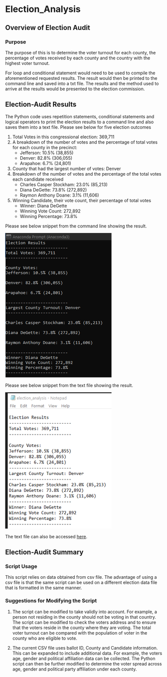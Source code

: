 # Election_Analysis

## Overview of Election Audit

### Purpose

The purpose of this is to determine the voter turnout for each county, the percentage of votes received by each county and the country with the highest voter turnout. 

For loop and conditional statement would need to be used to compile the aforementioned requested results. The result would then be printed to the command line and saved into a txt file. The results and the method used to arrive at the results would be presented to the election commission.  

## Election-Audit Results

The Python code uses repetition statements, conditional statements and logical operators to print the election results to a command line and also saves them into a text file. 
Please see below for five election outcomes
1. Total Votes in this congressional election: 369,711
2. A breakdown of the number of votes and the percentage of total votes for each county in the precinct:
   * Jefferson: 10.5% (38,855)
   * Denver: 82.8% (306,055)
   * Arapahoe: 6.7% (24,801)
3. County that had the largest number of votes: Denver
4. Breakdown of the number of votes and the percentage of the total votes each candidate received
   * Charles Casper Stockham: 23.0% (85,213)
   * Diana DeGette: 73.8% (272,892)
   * Raymon Anthony Doane: 3.1% (11,606)
5. Winning Candidate, their vote count, their percentage of total votes
   * Winner: Diana DeGette
   * Winning Vote Count: 272,892
   * Winning Percentage: 73.8%

Please see below snippet from the command line showing the result. 

![results in anaconda](https://github.com/shayanafzal/Election_Analysis/blob/98bf54a7713e799857dafdd69fbdabae89007148/Resources/Results%20Displayed%20in%20Anaconda%20Prompt.png)

Please see below snippet from the text file showing the result. 

![Results in txt file](https://github.com/shayanafzal/Election_Analysis/blob/733c3702c0561ef801f5f9da2a7882bb28e15322/Resources/Result%20in%20text%20file.png)

The text file can also be accessed [here](https://github.com/shayanafzal/Election_Analysis/blob/444a2e90498617fdfbd85faaa975ebf3e9490d76/Resources/election_analysis.txt).

## Election-Audit Summary

### Script Usage
This script relies on data obtained from csv file. The advantage of using a csv file is that the same script can be used on a different election data file that is formatted in the same manner. 

### Suggestions for Modifying the Script

1.	The script can be modified to take validly into account. For example, a person not residing in the county should not be voting in that country. The script can be modified to check the voters address and to ensure that the voters reside in the county where they are voting. The total voter turnout can be compared with the population of voter in the county who are eligible to vote. 

2.	The current CSV file uses ballot ID, County and Candidate information. This can be expanded to include additional data. For example, the voters age, gender and political affiliation data can be collected. The Python script can then be further modified to determine the voter spread across age, gender and political party affiliation under each county.





